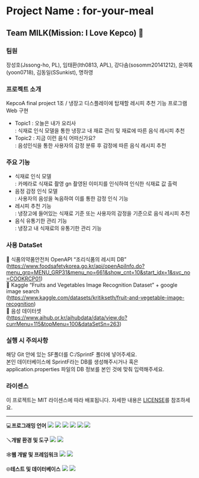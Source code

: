 # Project Name : for-your-meal
## Team MILK(Mission: I Love Kepco) 🥛

### 팀원
장성호(Jssong-ho, PL), 임태환(lth0813, APL), 강다솜(sosomm20141212), 윤여록(yoon0718), 김동일(SSunkist), 명하영

### 프로젝트 소개
KepcoA final project 1조 / 냉장고 디스플레이에 탑재할 레시피 추천 기능 프로그램 Web 구현  <br/> 
- Topic1 : 오늘은 내가 요리사  <br/> 
  : 식재료 인식 모델을 통한 냉장고 내 재료 관리 및 재료에 따른 음식 레시피 추천  <br/> 
- Topic2 : 지금 이런 음식 어떠신가요?  <br/> 
  : 음성인식을 통한 사용자의 감정 분류 후 감정에 따른 음식 레시피 추천  <br/> 

### 주요 기능
- 식재료 인식 모델  <br/> 
  : 카메라로 식재료 촬영 gn 촬영된 이미지를 인식하여 인식한 식재료 값 출력  <br/> 
- 음정 감정 인식 모델  <br/> 
  : 사용자의 음성을 녹음하여 이를 통한 감정 인식 기능  <br/> 
- 레시피 추천 기능  <br/> 
  : 냉장고에 들어있는 식재료 기준 또는 사용자의 감정을 기준으로 음식 레시피 추천  <br/> 
- 음식 유통기한 관리 기능  <br/> 
  : 냉장고 내 식재료의 유통기한 관리 기능 

### 사용 DataSet
🔎 식품의약품안전처 OpenAPI “조리식품의 레시피 DB”   <br/> 
(https://www.foodsafetykorea.go.kr/api/openApiInfo.do?menu_grp=MENU_GRP31&menu_no=661&show_cnt=10&start_idx=1&svc_no=COOKRCP01)  <br/> 
🔎 Kaggle “Fruits and Vegetables Image Recognition Dataset” + google image search  <br/> 
(https://www.kaggle.com/datasets/kritikseth/fruit-and-vegetable-image-recognition)  <br/> 
🔎 음성 데이터셋  <br/> 
(https://www.aihub.or.kr/aihubdata/data/view.do?currMenu=115&topMenu=100&dataSetSn=263)  <br/> 

### 실행 시 주의사항
해당 Git 안에 있는 SF폴더를 C:/SprintF 폴더에 넣어주세요.  <br/> 
본인 데이터베이스에 SprintF라는 DB를 생성해주시거나 혹은 application.properties 파일의 DB 정보를 본인 것에 맞춰 입력해주세요.

### 라이센스
이 프로젝트는 MIT 라이센스에 따라 배포됩니다. 자세한 내용은 [LICENSE](LICENSE)를 참조하세요.

---

💻**프로그래밍 언어**
<img src="https://img.shields.io/badge/python-3776AB?style=for-the-badge&logo=python&logoColor=white">
<img src="https://img.shields.io/badge/java-007396?style=for-the-badge&logo=openjdk&logoColor=white">
<img src="https://img.shields.io/badge/html5-E34F26?style=for-the-badge&logo=html5&logoColor=white">
<img src="https://img.shields.io/badge/css3-1572B6?style=for-the-badge&logo=css3&logoColor=white">
<img src="https://img.shields.io/badge/javascript-F7DF1E?style=for-the-badge&logo=javascript&logoColor=white">
<img src="https://img.shields.io/badge/jupyter-%23FA0F00.svg?style=for-the-badge&logo=jupyter&logoColor=white">

🪛**개발 환경 및 도구**
<img src="https://img.shields.io/badge/visualstudiocode-007ACC?style=for-the-badge&logo=visualstudiocode&logoColor=white">
<img src="https://img.shields.io/badge/Anaconda-%2344A833.svg?style=for-the-badge&logo=anaconda&logoColor=white">

🕸️**웹 개발 및 프레임워크**
<img src="https://img.shields.io/badge/springboot-6DB33F?style=for-the-badge&logo=springboot&logoColor=white">
<img src="https://img.shields.io/badge/react-61DAFB?style=for-the-badge&logo=react&logoColor=white">

🌐**테스트 및 데이터베이스**
<img src="https://img.shields.io/badge/selenium-43B02A?style=for-the-badge&logo=selenium&logoColor=white">
<img src="https://img.shields.io/badge/mariadb-003545?style=for-the-badge&logo=mariadb&logoColor=white">
